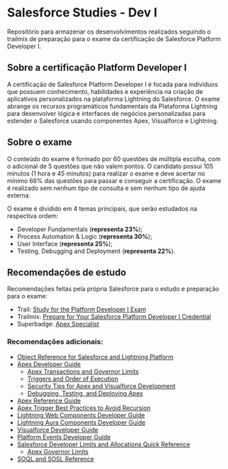 # Salesforce Studies - Dev I
Repositório para armazenar os desenvolvimentos realizados seguindo o trailmix de preparação para o exame da certificação de Salesforce Platform Developer I.

## Sobre a certificação Platform Developer I
A certificação de  Salesforce Platform Developer I é focada para indivíduos que possuem conhecimento, habilidades e experiência na criação de aplicativos personalizados na plataforma Lightning do Salesforce. O exame abrange os recursos programáticos fundamentais da Plataforma Lightning para desenvolver lógica e interfaces de negócios personalizadas para estender o Salesforce usando componentes Apex, Visualforce e Lightning.

## Sobre o exame
O conteúdo do exame é formado por 60 questões de múltipla escolha, com o adicional de 5 questões que não valem pontos. O candidato possui 105 minutos (1 hora e 45 minutos) para realizar o exame e deve acertar no mínimo 68% das questões para passar e conseguir a certificação. O exame é realizado sem nenhum tipo de consulta e sem nenhum tipo de ajuda externa.

O exame é dividido em 4 temas principais, que serão estudados na respectiva ordem:

- Developer Fundamentals (**representa 23%**);
- Process Automation & Logic (**representa 30%**);
- User Interface (**representa 25%**);
- Testing, Debugging and Deployment (****************************representa 22%****************************).

## Recomendações de estudo
Recomendações feitas pela própria Salesforce para o estudo e preparação para o exame:

- Trail: [Study for the Platform Developer I Exam](https://trailhead.salesforce.com/en/content/learn/trails/platform-developer-i-certification-study-guide)
- Trailmix: [Prepare for Your Salesforce Platform Developer I Credential](https://trailhead.salesforce.com/en/users/strailhead/trailmixes/prepare-for-your-salesforce-platform-developer-i-credential)
- Superbadge: [Apex Specialist](https://trailhead.salesforce.com/content/learn/superbadges/superbadge_apex)

### Recomendações adicionais:

- [Object Reference for Salesforce and Lightning Platform](https://developer.salesforce.com/docs/atlas.en-us.object_reference.meta/object_reference/sforce_api_objects_concepts.htm)
- [Apex Developer Guide](https://developer.salesforce.com/docs/atlas.en-us.apexcode.meta/apexcode/apex_dev_guide.htm)
    - [Apex Transactions and Governor Limits](https://developer.salesforce.com/docs/atlas.en-us.apexcode.meta/apexcode/apex_limits_intro.htm)
    - [Triggers and Order of Execution](https://developer.salesforce.com/docs/atlas.en-us.apexcode.meta/apexcode/apex_triggers_order_of_execution.htm)
    - [Security Tips for Apex and Visualforce Development](https://developer.salesforce.com/docs/atlas.en-us.apexcode.meta/apexcode/pages_security_tips_intro.htm)
    - [Debugging, Testing, and Deploying Apex](https://developer.salesforce.com/docs/atlas.en-us.apexcode.meta/apexcode/apex_debug_test_deploy.htm)
- [Apex Reference Guide](https://developer.salesforce.com/docs/atlas.en-us.apexref.meta/apexref/apex_ref_guide.htm)
- [Apex Trigger Best Practices to Avoid Recursion](https://help.salesforce.com/s/articleView?id=000332407&type=1)
- [Lightning Web Components Developer Guide](https://developer.salesforce.com/docs/component-library/documentation/en/lwc)
- [Lightning Aura Components Developer Guide](https://developer.salesforce.com/docs/atlas.en-us.lightning.meta/lightning/intro_framework.htm)
- [Visualforce Developer Guide](https://developer.salesforce.com/docs/atlas.en-us.pages.meta/pages/pages_intro.htm)
- [Platform Events Developer Guide](https://developer.salesforce.com/docs/atlas.en-us.platform_events.meta/platform_events/platform_events_intro.htm)
- [Salesforce Developer Limits and Allocations Quick Reference](https://developer.salesforce.com/docs/atlas.en-us.salesforce_app_limits_cheatsheet.meta/salesforce_app_limits_cheatsheet/salesforce_app_limits_overview.htm?_ga=2.186187753.1355964299.1705319592-255730629.1701693285)
    - [Apex Governor Limits](https://developer.salesforce.com/docs/atlas.en-us.salesforce_app_limits_cheatsheet.meta/salesforce_app_limits_cheatsheet/salesforce_app_limits_platform_apexgov.htm)
- [SOQL and SOSL Reference](https://developer.salesforce.com/docs/atlas.en-us.soql_sosl.meta/soql_sosl/sforce_api_calls_soql_sosl_intro.htm)
